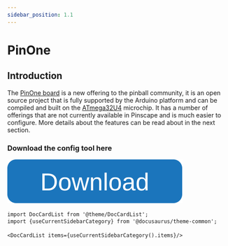 ```yaml
---
sidebar_position: 1.1
---
```


# PinOne

## Introduction

The [PinOne board](https://www.clevelandsoftwaredesign.com/pinball-parts/p/pinone-control-board) is a new offering to the pinball community, it is an open source project that is fully supported by the Arduino platform and can be compiled and built on the [ATmega32U4](https://www.microchip.com/en-us/product/atmega32u4) microchip. It has a number of offerings that are not currently available in Pinscape and is much easier to configure. More details about the features can be read about in the next section.


### Download the config tool here
[![Get the config tool](./Configuring/img/button.svg)](https://github.com/philipellisis/arduino-virtual-pinball-board/releases/download/v1.20.0/pinone-config-tool.1.20.0.exe)

```mdx-code-block
import DocCardList from '@theme/DocCardList';
import {useCurrentSidebarCategory} from '@docusaurus/theme-common';

<DocCardList items={useCurrentSidebarCategory().items}/>
```